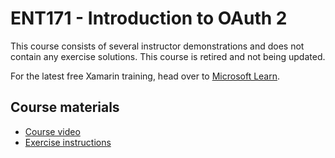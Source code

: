 # ENT171 - Introduction to OAuth 2

This course consists of several instructor demonstrations and does not contain any exercise solutions.
This course is retired and not being updated.

For the latest free Xamarin training, head over to [Microsoft Learn](https://aka.ms/learn-xamarin).

## Course materials

* [Course video](https://youtu.be/9e3__0Sk9W4)
* [Exercise instructions](https://XamarinUniversity.github.io/ENT171/)
